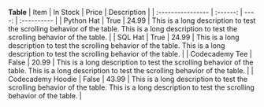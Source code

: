 **Table**
| Item              | In Stock | Price | Description |
| :---------------- | :------: | ----: | :---------- |
| Python Hat        |   True   | 24.99 | This is a long description to test the scrolling behavior of the table. This is a long description to test the scrolling behavior of the table. |
| SQL Hat           |   True   | 24.99 | This is a long description to test the scrolling behavior of the table. This is a long description to test the scrolling behavior of the table. |
| Codecademy Tee    |  False   | 20.99 | This is a long description to test the scrolling behavior of the table. This is a long description to test the scrolling behavior of the table. |
| Codecademy Hoodie |  False   | 43.99 | This is a long description to test the scrolling behavior of the table. This is a long description to test the scrolling behavior of the table. |
